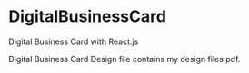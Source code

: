 # DigitalBusinessCard
Digital Business Card with React.js

Digital Business Card Design file contains my design files pdf.


